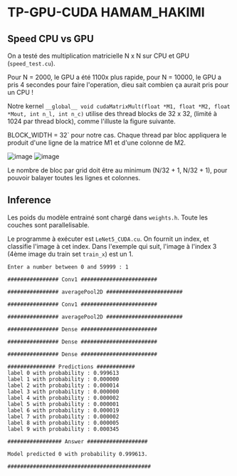 # TP-GPU-CUDA HAMAM_HAKIMI
## Speed CPU vs GPU
On a testé des multiplication matricielle N x N sur CPU et GPU (`speed_test.cu`). 

Pour N = 2000, le GPU a été 1100x plus rapide, pour N = 10000, le GPU a pris 4 secondes pour faire l'operation, dieu sait combien ça aurait pris pour un CPU ! 

Notre kernel  ``` __global__ void cudaMatrixMult(float *M1, float *M2, float *Mout, int n_l, int n_c) ``` utilise des thread blocks de 32 x 32, (limité à 1024 par thread block), comme l'illuste la figure suivante.

BLOCK_WIDTH = 32` pour notre cas. Chaque thread par bloc appliquera le produit d'une ligne de la matrice M1 et d'une colonne de M2.

![image](https://user-images.githubusercontent.com/37119086/149612529-3426a2ab-b193-4301-8795-dbd9b32a770b.png) 
![image](https://user-images.githubusercontent.com/37119086/149612487-e75d189c-9560-4055-b79f-4d1eca162b25.png)

Le nombre de bloc par grid doit être au minimum (N/32 + 1, N/32 + 1), pour pouvoir balayer toutes les lignes et colonnes.
## Inference
Les poids du modèle entrainé sont chargé dans `weights.h`.
Toute les couches sont parallelisable. 

Le programme à exécuter est `LeNet5_CUDA.cu`. On fournit un index, et classifie l'image à cet index. Dans l'exemple qui suit, l'image à l'index 3 (4ème image du train set `train_x`) est un 1.

```
Enter a number between 0 and 59999 : 1
  
################ Conv1 ########################

################ averagePool2D ########################

################ Conv1 ########################

################ averagePool2D ########################

################ Dense ########################

################ Dense ########################

################ Dense ########################

############### Predictions ############
label 0 with probability : 0.999613
label 1 with probability : 0.000000
label 2 with probability : 0.000014
label 3 with probability : 0.000000
label 4 with probability : 0.000002
label 5 with probability : 0.000001
label 6 with probability : 0.000019
label 7 with probability : 0.000002
label 8 with probability : 0.000005
label 9 with probability : 0.000345

################# Answer ###################

Model predicted 0 with probability 0.999613.

#############################################
```
